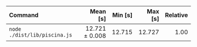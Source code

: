 | Command                      |       Mean [s] | Min [s] | Max [s] | Relative |
| :--------------------------- | -------------: | ------: | ------: | -------: |
| `node ./dist/lib/piscina.js` | 12.721 ± 0.008 |  12.715 |  12.727 |     1.00 |
